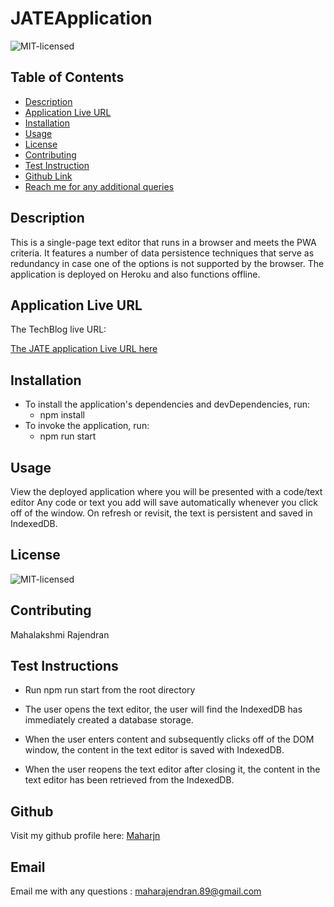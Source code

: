 # JATEApplication
![MIT-licensed](https://img.shields.io/badge/license-MIT-red)

## Table of Contents
* [Description](#description)
* [Application Live URL](#application-live-url)
* [Installation](#installation)
* [Usage](#usage)
* [License](#license)
* [Contributing](#contributing)
* [Test Instruction](#tests)
* [Github Link](#github)
* [Reach me for any additional queries](#email)

## Description
This is a single-page text editor that runs in a browser and meets the PWA criteria. It features a number of data persistence techniques that serve as redundancy in case one of the options is not supported by the browser. The application is deployed on Heroku and also functions offline. 

## Application Live URL
The TechBlog live URL:

[The JATE application Live URL here](https://secret-reaches-53787.herokuapp.com/)

## Installation
* To install the application's dependencies and devDependencies, run:
    - npm install
* To invoke the application, run:
    - npm run start


## Usage
View the deployed application where you will be presented with a code/text editor Any code or text you add will save automatically whenever you click off of the window. On refresh or revisit, the text is persistent and saved in IndexedDB.

## License
![MIT-licensed](https://img.shields.io/badge/license-MIT-red)

## Contributing
 Mahalakshmi Rajendran

## Test Instructions
- Run npm run start from the root directory

- The user opens the text editor, the user will find the IndexedDB has immediately created a database storage.

- When the user enters content and subsequently clicks off of the DOM window, the content in the text editor is saved with IndexedDB.

- When the user reopens the text editor after closing it, the content in the text editor has been retrieved from the IndexedDB.


## Github
Visit my github profile here: [Maharjn](https://github.com/Maharjn)

## Email
Email me with any questions : maharajendran.89@gmail.com
